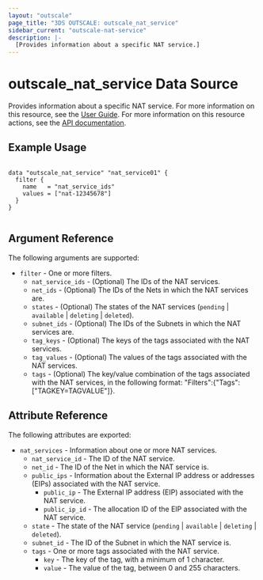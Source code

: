 ```yaml
---
layout: "outscale"
page_title: "3DS OUTSCALE: outscale_nat_service"
sidebar_current: "outscale-nat-service"
description: |-
  [Provides information about a specific NAT service.]
---
```


# outscale_nat_service Data Source

Provides information about a specific NAT service.
For more information on this resource, see the [User Guide](https://wiki.outscale.net/display/EN/About+NAT+Devices).
For more information on this resource actions, see the [API documentation](https://docs.outscale.com/api#3ds-outscale-api-natservice).

## Example Usage

```hcl

data "outscale_nat_service" "nat_service01" {
  filter {
    name   = "nat_service_ids"
    values = ["nat-12345678"]
  }
}


```

## Argument Reference

The following arguments are supported:

* `filter` - One or more filters.
  * `nat_service_ids` - (Optional) The IDs of the NAT services.
  * `net_ids` - (Optional) The IDs of the Nets in which the NAT services are.
  * `states` - (Optional) The states of the NAT services (`pending` \| `available` \| `deleting` \| `deleted`).
  * `subnet_ids` - (Optional) The IDs of the Subnets in which the NAT services are.
  * `tag_keys` - (Optional) The keys of the tags associated with the NAT services.
  * `tag_values` - (Optional) The values of the tags associated with the NAT services.
  * `tags` - (Optional) The key/value combination of the tags associated with the NAT services, in the following format: "Filters":{"Tags":["TAGKEY=TAGVALUE"]}.

## Attribute Reference

The following attributes are exported:

* `nat_services` - Information about one or more NAT services.
  * `nat_service_id` - The ID of the NAT service.
  * `net_id` - The ID of the Net in which the NAT service is.
  * `public_ips` - Information about the External IP address or addresses (EIPs) associated with the NAT service.
      * `public_ip` - The External IP address (EIP) associated with the NAT service.
      * `public_ip_id` - The allocation ID of the EIP associated with the NAT service.
  * `state` - The state of the NAT service (`pending` \| `available` \| `deleting` \| `deleted`).
  * `subnet_id` - The ID of the Subnet in which the NAT service is.
  * `tags` - One or more tags associated with the NAT service.
      * `key` - The key of the tag, with a minimum of 1 character.
      * `value` - The value of the tag, between 0 and 255 characters.

